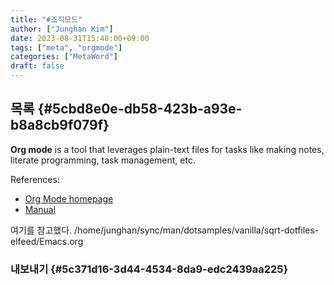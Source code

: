 ```yaml
---
title: "#조직모드"
author: ["Junghan Kim"]
date: 2023-08-31T15:48:00+09:00
tags: ["meta", "orgmode"]
categories: ["MetaWord"]
draft: false
---
```


## 목록 {#5cbd8e0e-db58-423b-a93e-b8a8cb9f079f}

**Org mode** is a tool that leverages plain-text files for tasks like making notes, literate programming, task management, etc.

References:

-   [Org Mode homepage](https://orgmode.org/)
-   [Manual](https://orgmode.org/manual/)

여기를 참고했다. /home/junghan/sync/man/dotsamples/vanilla/sqrt-dotfiles-elfeed/Emacs.org


### 내보내기 {#5c371d16-3d44-4534-8da9-edc2439aa225}
